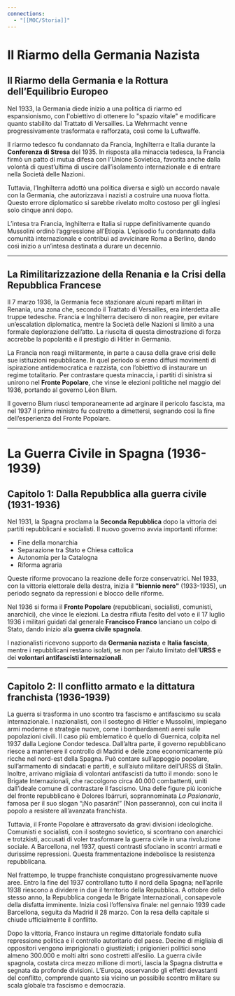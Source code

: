```yaml
---
connections:
  - "[[MOC/Storia]]"
---
```

# Il Riarmo della Germania Nazista

## Il Riarmo della Germania e la Rottura dell’Equilibrio Europeo

Nel 1933, la Germania diede inizio a una politica di riarmo ed espansionismo, con l'obiettivo di ottenere lo "spazio vitale" e modificare quanto stabilito dal Trattato di Versailles. La Wehrmacht venne progressivamente trasformata e rafforzata, così come la Luftwaffe.

Il riarmo tedesco fu condannato da Francia, Inghilterra e Italia durante la **Conferenza di Stresa** del 1935. In risposta alla minaccia tedesca, la Francia firmò un patto di mutua difesa con l'Unione Sovietica, favorita anche dalla volontà di quest’ultima di uscire dall’isolamento internazionale e di entrare nella Società delle Nazioni.

Tuttavia, l’Inghilterra adottò una politica diversa e siglò un accordo navale con la Germania, che autorizzava i nazisti a costruire una nuova flotta. Questo errore diplomatico si sarebbe rivelato molto costoso per gli inglesi solo cinque anni dopo.

L’intesa tra Francia, Inghilterra e Italia si ruppe definitivamente quando Mussolini ordinò l’aggressione all’Etiopia. L’episodio fu condannato dalla comunità internazionale e contribuì ad avvicinare Roma a Berlino, dando così inizio a un’intesa destinata a durare un decennio.

---

## La Rimilitarizzazione della Renania e la Crisi della Repubblica Francese

Il 7 marzo 1936, la Germania fece stazionare alcuni reparti militari in Renania, una zona che, secondo il Trattato di Versailles, era interdetta alle truppe tedesche. Francia e Inghilterra decisero di non reagire, per evitare un’escalation diplomatica, mentre la Società delle Nazioni si limitò a una formale deplorazione dell’atto. La riuscita di questa dimostrazione di forza accrebbe la popolarità e il prestigio di Hitler in Germania.

La Francia non reagì militarmente, in parte a causa della grave crisi delle sue istituzioni repubblicane. In quel periodo si erano diffusi movimenti di ispirazione antidemocratica e razzista, con l’obiettivo di instaurare un regime totalitario. Per contrastare questa minaccia, i partiti di sinistra si unirono nel **Fronte Popolare**, che vinse le elezioni politiche nel maggio del 1936, portando al governo Léon Blum.

Il governo Blum riuscì temporaneamente ad arginare il pericolo fascista, ma nel 1937 il primo ministro fu costretto a dimettersi, segnando così la fine dell’esperienza del Fronte Popolare.

---

# La Guerra Civile in Spagna (1936-1939)

## Capitolo 1: Dalla Repubblica alla guerra civile (1931-1936)

Nel 1931, la Spagna proclama la **Seconda Repubblica** dopo la vittoria dei partiti repubblicani e socialisti. Il nuovo governo avvia importanti riforme:

- Fine della monarchia  
- Separazione tra Stato e Chiesa cattolica  
- Autonomia per la Catalogna  
- Riforma agraria  

Queste riforme provocano la reazione delle forze conservatrici. Nel 1933, con la vittoria elettorale della destra, inizia il **"biennio nero"** (1933-1935), un periodo segnato da repressioni e blocco delle riforme.

Nel 1936 si forma il **Fronte Popolare** (repubblicani, socialisti, comunisti, anarchici), che vince le elezioni. La destra rifiuta l’esito del voto e il 17 luglio 1936 i militari guidati dal generale **Francisco Franco** lanciano un colpo di Stato, dando inizio alla **guerra civile spagnola**.

I nazionalisti ricevono supporto da **Germania nazista** e **Italia fascista**, mentre i repubblicani restano isolati, se non per l’aiuto limitato dell’**URSS** e dei **volontari antifascisti internazionali**.

---

## Capitolo 2: Il conflitto armato e la dittatura franchista (1936-1939)

La guerra si trasforma in uno scontro tra fascismo e antifascismo su scala internazionale. I nazionalisti, con il sostegno di Hitler e Mussolini, impiegano armi moderne e strategie nuove, come i bombardamenti aerei sulle popolazioni civili. Il caso più emblematico è quello di Guernica, colpita nel 1937 dalla Legione Condor tedesca. Dall’altra parte, il governo repubblicano riesce a mantenere il controllo di Madrid e delle zone economicamente più ricche nel nord-est della Spagna. Può contare sull’appoggio popolare, sull’armamento di sindacati e partiti, e sull’aiuto militare dell’URSS di Stalin. Inoltre, arrivano migliaia di volontari antifascisti da tutto il mondo: sono le Brigate Internazionali, che raccolgono circa 40.000 combattenti, uniti dall’ideale comune di contrastare il fascismo. Una delle figure più iconiche del fronte repubblicano è Dolores Ibárruri, soprannominata *La Pasionaria*, famosa per il suo slogan “¡No pasarán!” (Non passeranno), con cui incita il popolo a resistere all’avanzata franchista.

Tuttavia, il Fronte Popolare è attraversato da gravi divisioni ideologiche. Comunisti e socialisti, con il sostegno sovietico, si scontrano con anarchici e trotzkisti, accusati di voler trasformare la guerra civile in una rivoluzione sociale. A Barcellona, nel 1937, questi contrasti sfociano in scontri armati e durissime repressioni. Questa frammentazione indebolisce la resistenza repubblicana.

Nel frattempo, le truppe franchiste conquistano progressivamente nuove aree. Entro la fine del 1937 controllano tutto il nord della Spagna; nell’aprile 1938 riescono a dividere in due il territorio della Repubblica. A ottobre dello stesso anno, la Repubblica congeda le Brigate Internazionali, consapevole della disfatta imminente. Inizia così l’offensiva finale: nel gennaio 1939 cade Barcellona, seguita da Madrid il 28 marzo. Con la resa della capitale si chiude ufficialmente il conflitto.

Dopo la vittoria, Franco instaura un regime dittatoriale fondato sulla repressione politica e il controllo autoritario del paese. Decine di migliaia di oppositori vengono imprigionati o giustiziati; i prigionieri politici sono almeno 300.000 e molti altri sono costretti all’esilio. La guerra civile spagnola, costata circa mezzo milione di morti, lascia la Spagna distrutta e segnata da profonde divisioni. L’Europa, osservando gli effetti devastanti del conflitto, comprende quanto sia vicino un possibile scontro militare su scala globale tra fascismo e democrazia.
